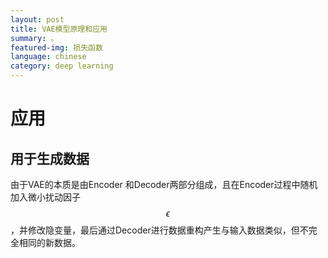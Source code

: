 ```yaml
---
layout: post
title: VAE模型原理和应用
summary: 。
featured-img: 损失函数
language: chinese 
category: deep learning
---
```


# 应用
## 用于生成数据
由于VAE的本质是由Encoder 和Decoder两部分组成，且在Encoder过程中随机加入微小扰动因子$$\epsilon$$，并修改隐变量，最后通过Decoder进行数据重构产生与输入数据类似，但不完全相同的新数据。

